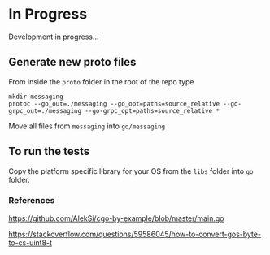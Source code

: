 # In Progress

Development in progress...

## Generate new proto files

From inside the `proto` folder in the root of the repo type

```
mkdir messaging
protoc --go_out=./messaging --go_opt=paths=source_relative --go-grpc_out=./messaging --go-grpc_opt=paths=source_relative *
```

Move all files from `messaging` into `go/messaging`

## To run the tests

Copy the platform specific library for your OS from the `libs` folder into `go` folder.


### References

https://github.com/AlekSi/cgo-by-example/blob/master/main.go

https://stackoverflow.com/questions/59586045/how-to-convert-gos-byte-to-cs-uint8-t

